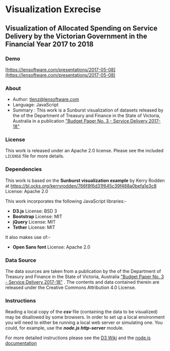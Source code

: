 # Visualization Exrecise

## Visualization of Allocated Spending on Service Delivery by the Victorian Government in the Financial Year 2017 to 2018

### Demo
[https://lensoftware.com/presentations/2017-05-08](https://lensoftware.com/presentations/2017-05-08)

### About

  * Author: tlenz@lensoftware.com
  * Language: JavaScript
  * Summary : This work is a Sunburst visualization of datasets released by the of the Department of Treasury and Finance in the State of Victoria, Australia
	in a publication ["Budget Paper No. 3 - Service Delivery 2017-18"](https://www.dtf.vic.gov.au/sites/default/files/2018-02/state-budget-service-delivery-bp3-2017-18.pdf)

### License
This work is released under an Apache 2.0 license. Please see the included `LICENSE` file for more details.

### Dependencies

This work is based on the **Sunburst visualization example** by Kerry Rodden at <a href="https://bl.ocks.org/kerryrodden/766f8f6d31f645c39f488a0befa1e3c8" target="_blank">https://bl.ocks.org/kerryrodden/766f8f6d31f645c39f488a0befa1e3c8</a> License: Apache 2.0

This work incorporates the following JavaScript libraries:-

  * **D3.js** License: BSD 3
  * **Bootstrap** License: MIT
  * **jQuery** License: MIT
  * **Tether** License: MIT

It also makes use of:-		
  * **Open Sans font** License: Apache 2.0

### Data Source
The data sources are taken from a publication by the of the Department of Treasury and Finance in the State of Victoria, Australia ["Budget Paper No. 3 - Service Delivery 2017-18"](https://www.dtf.vic.gov.au/sites/default/files/2018-02/state-budget-service-delivery-bp3-2017-18.pdf) .
The contents and data contained therein are released under the Creative Commons Attribution 4.0 License.

### Instructions
Reading a local copy of the **<em>csv</em>** file (containing the data to be visualized) may be disallowed by some browsers. In order to set up a local environment you will need to either be running a local web server or simulating one. You could, for example, use the **<em>node.js http-server</em>** module.

For more detailed instructions please see the [D3 Wiki](https://github.com/d3/d3/wiki#local-development) and the [node.js documentation](https://www.npmjs.com/package/http-server)
